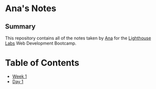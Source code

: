 # Ana's Notes

## Summary
This repository contains all of the notes taken by [Ana](https://github.com/Anaaag) for the [Lighthouse Labs](https://www.lighthouselabs.ca/) Web Development Bootcamp.

# Table of Contents
* [Week 1](/Week_1/)
 * [Day 1](/Week_1/Day_1/)



 